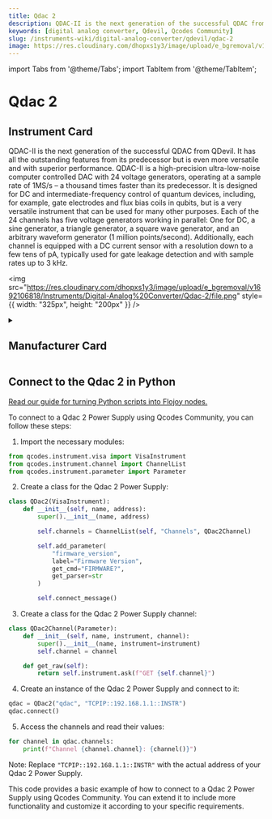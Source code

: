 ```yaml
---
title: Qdac 2
description: QDAC-II is the next generation of the successful QDAC from QDevil. It has all the outstanding features from its predecessor but is even more versatile and with superior performance. QDAC-II is a high-precision ultra-low-noise computer controlled DAC with 24 voltage generators, operating at a sample rate of 1MS/s – a thousand times faster than its predecessor. It is designed for DC and intermediate-frequency control of quantum devices, including, for example, gate electrodes and flux bias coils in qubits, but is a very versatile instrument that can be used for many other purposes. Each of the 24 channels has five voltage generators working in parallel-> One for DC, a sine generator, a triangle generator, a square wave generator, and an arbitrary waveform generator (1 million points/second). Additionally, each channel is equipped with a DC current sensor with a resolution down to a few tens of pA, typically used for gate leakage detection and with sample rates up to 3 kHz.
keywords: [digital analog converter, Qdevil, Qcodes Community]
slug: /instruments-wiki/digital-analog-converter/qdevil/qdac-2
image: https://res.cloudinary.com/dhopxs1y3/image/upload/e_bgremoval/v1692106818/Instruments/Digital-Analog%20Converter/Qdac-2/file.png
---
```


import Tabs from '@theme/Tabs';
import TabItem from '@theme/TabItem';

# Qdac 2

## Instrument Card

<div className="flex">

<div>

QDAC-II is the next generation of the successful QDAC from QDevil. It has all the outstanding features from its predecessor but is even more versatile and with superior performance. QDAC-II is a high-precision ultra-low-noise computer controlled DAC with 24 voltage generators, operating at a sample rate of 1MS/s – a thousand times faster than its predecessor. It is designed for DC and intermediate-frequency control of quantum devices, including, for example, gate electrodes and flux bias coils in qubits, but is a very versatile instrument that can be used for many other purposes. Each of the 24 channels has five voltage generators working in parallel: One for DC, a sine generator, a triangle generator, a square wave generator, and an arbitrary waveform generator (1 million points/second). Additionally, each channel is equipped with a DC current sensor with a resolution down to a few tens of pA, typically used for gate leakage detection and with sample rates up to 3 kHz.

</div>

<img src="https://res.cloudinary.com/dhopxs1y3/image/upload/e_bgremoval/v1692106818/Instruments/Digital-Analog%20Converter/Qdac-2/file.png" style={{ width: "325px", height: "200px" }} />

</div>

<details>
<summary><h2>Manufacturer Card</h2></summary>

<img src="https://res.cloudinary.com/dhopxs1y3/image/upload/e_bgremoval/v1692125970/Instruments/Vendor%20Logos/QDevils.png" style={{ width: "100%", objectFit: "cover" }} />

Founded in 2016, QDevil is an international quantum technology company focused on developing and manufacturing auxiliary electronics and specialized components, operating from mK to room temperature. The mission is to accelerate research and development in quantum electronics labs. To fulfill the mission QDevil helps customers around the world by supplying world-class auxiliary electronics. <a href="https://qdevil.com/">Website</a>.

<ul>
  <li>Headquarters: COPENHAGEN, DENMARK</li>
  <li>Yearly Revenue (millions, USD): 2.0</li>
</ul>
</details>

## Connect to the Qdac 2 in Python

[Read our guide for turning Python scripts into Flojoy nodes.](https://docs.flojoy.ai/custom-nodes/creating-custom-node/)


<Tabs>
<TabItem value="Qcodes Community" label="Qcodes Community">

To connect to a Qdac 2 Power Supply using Qcodes Community, you can follow these steps:

1. Import the necessary modules:

```python
from qcodes.instrument.visa import VisaInstrument
from qcodes.instrument.channel import ChannelList
from qcodes.instrument.parameter import Parameter
```

2. Create a class for the Qdac 2 Power Supply:

```python
class QDac2(VisaInstrument):
    def __init__(self, name, address):
        super().__init__(name, address)

        self.channels = ChannelList(self, "Channels", QDac2Channel)

        self.add_parameter(
            "firmware_version",
            label="Firmware Version",
            get_cmd="FIRMWARE?",
            get_parser=str
        )

        self.connect_message()
```

3. Create a class for the Qdac 2 Power Supply channel:

```python
class QDac2Channel(Parameter):
    def __init__(self, name, instrument, channel):
        super().__init__(name, instrument=instrument)
        self.channel = channel

    def get_raw(self):
        return self.instrument.ask(f"GET {self.channel}")
```

4. Create an instance of the Qdac 2 Power Supply and connect to it:

```python
qdac = QDac2("qdac", "TCPIP::192.168.1.1::INSTR")
qdac.connect()
```

5. Access the channels and read their values:

```python
for channel in qdac.channels:
    print(f"Channel {channel.channel}: {channel()}")
```

Note: Replace `"TCPIP::192.168.1.1::INSTR"` with the actual address of your Qdac 2 Power Supply.

This code provides a basic example of how to connect to a Qdac 2 Power Supply using Qcodes Community. You can extend it to include more functionality and customize it according to your specific requirements.

</TabItem>
</Tabs>